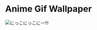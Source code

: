 # Anime Gif Wallpaper

![にっこにっこにー!!!](http://cl.ly/image/3p1t123c2y2C/tumblr_n5fbzcL1WJ1s74h99o3_500.gif)
